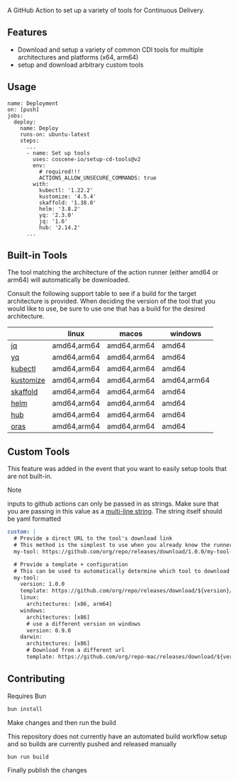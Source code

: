 A GitHub Action to set up a variety of tools for Continuous Delivery.

## Features

- Download and setup a variety of common CDI tools for multiple architectures and platforms (x64, arm64)
- setup and download arbitrary custom tools

## Usage

```
name: Deployment
on: [push]
jobs:
  deploy:
    name: Deploy
    runs-on: ubuntu-latest
    steps:
      ...
      - name: Set up tools
        uses: coscene-io/setup-cd-tools@v2
        env:
          # required!!!
          ACTIONS_ALLOW_UNSECURE_COMMANDS: true
        with:
          kubectl: '1.22.2'
          kustomize: '4.5.4'
          skaffold: '1.38.0'
          helm: '3.8.2'
          yq: '2.3.0'
          jq: '1.6'
          hub: '2.14.2'
      ...
```

## Built-in Tools

The tool matching the architecture of the action runner (either amd64 or arm64) will automatically be downloaded.

Consult the following support table to see if a build for the target architecture is provided. 
When deciding the version of the tool that you would like to use, be sure to use one that has a build for the desired architecture.

|  | linux | macos | windows |
|---|:---:|---|---|
| [jq](https://stedolan.github.io/jq/) | amd64,arm64 | amd64,arm64 | amd64 |
| [yq](https://github.com/mikefarah/yq) | amd64,arm64 | amd64,arm64 | amd64 |
| [kubectl](https://github.com/kubernetes/kubectl) | amd64,arm64 | amd64,arm64 | amd64 |
| [kustomize](https://github.com/kubernetes-sigs/kustomize) | amd64,arm64 | amd64,arm64 | amd64,arm64 |
| [skaffold](https://github.com/GoogleContainerTools/skaffold) | amd64,arm64 | amd64,arm64 | amd64 |
| [helm](https://github.com/helm/helm) | amd64,arm64 | amd64,arm64 | amd64 |
| [hub](https://github.com/github/hub) | amd64,arm64 | amd64,arm64 | amd64 |
| [oras](https://github.com/oras-project/oras) | amd64,arm64 | amd64,arm64 | amd64 |

## Custom Tools

This feature was added in the event that you want to easily setup tools that are not built-in.

> [!NOTE]
> inputs to github actions can only be passed in as strings. Make sure that you are passing in this value as a 
> [multi-line string](https://yaml-multiline.info/). The string itself should be yaml formatted

```yaml
custom: |
  # Provide a direct URL to the tool's download link
  # This method is the simplest to use when you already know the runner's platform and architecture  
  my-tool: https://github.com/org/repo/releases/download/1.0.0/my-tool-linux-x64.tar.gz

  # Provide a template + configuration
  # This can be used to automatically determine which tool to download based on the type of runner
  my-tool:
    version: 1.0.0
    template: https://github.com/org/repo/releases/download/${version}/my-tool-${platform}-${arch}.tar.gz
    linux:
      architectures: [x86, arm64]
    windows:
      architectures: [x86]
      # use a different version on windows
      version: 0.9.0
    darwin:
      architectures: [x86]
      # Download from a different url
      template: https://github.com/org/repo-mac/releases/download/${version}/my-tool 
```

## Contributing

Requires Bun

```sh
bun install
```

Make changes and then run the build

This repository does not currently have an automated build workflow setup and so builds are currently pushed and released manually

```sh
bun run build
```

Finally publish the changes
